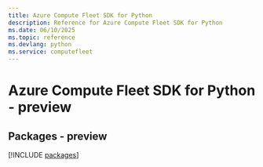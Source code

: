 ```yaml
---
title: Azure Compute Fleet SDK for Python
description: Reference for Azure Compute Fleet SDK for Python
ms.date: 06/10/2025
ms.topic: reference
ms.devlang: python
ms.service: computefleet
---
```

# Azure Compute Fleet SDK for Python - preview
## Packages - preview
[!INCLUDE [packages](compute-fleet-index.md)]